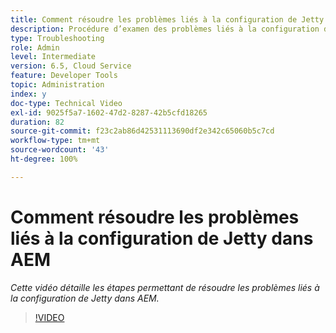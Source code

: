 ```yaml
---
title: Comment résoudre les problèmes liés à la configuration de Jetty dans AEM
description: Procédure d’examen des problèmes liés à la configuration de Jetty.
type: Troubleshooting
role: Admin
level: Intermediate
version: 6.5, Cloud Service
feature: Developer Tools
topic: Administration
index: y
doc-type: Technical Video
exl-id: 9025f5a7-1602-47d2-8287-42b5cfd18265
duration: 82
source-git-commit: f23c2ab86d42531113690df2e342c65060b5c7cd
workflow-type: tm+mt
source-wordcount: '43'
ht-degree: 100%

---
```


# Comment résoudre les problèmes liés à la configuration de Jetty dans AEM

*Cette vidéo détaille les étapes permettant de résoudre les problèmes liés à la configuration de Jetty dans AEM.*

>[!VIDEO](https://video.tv.adobe.com/v/335470?quality=12&learn=on)
